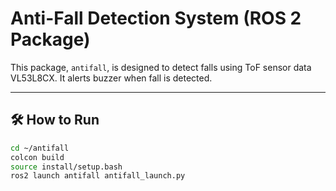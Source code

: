 # Anti-Fall Detection System (ROS 2 Package)

This package, `antifall`, is designed to detect falls using ToF sensor data VL53L8CX. 
It alerts buzzer when fall is detected.

---

## 🛠️ How to Run

```bash
cd ~/antifall
colcon build
source install/setup.bash
ros2 launch antifall antifall_launch.py
